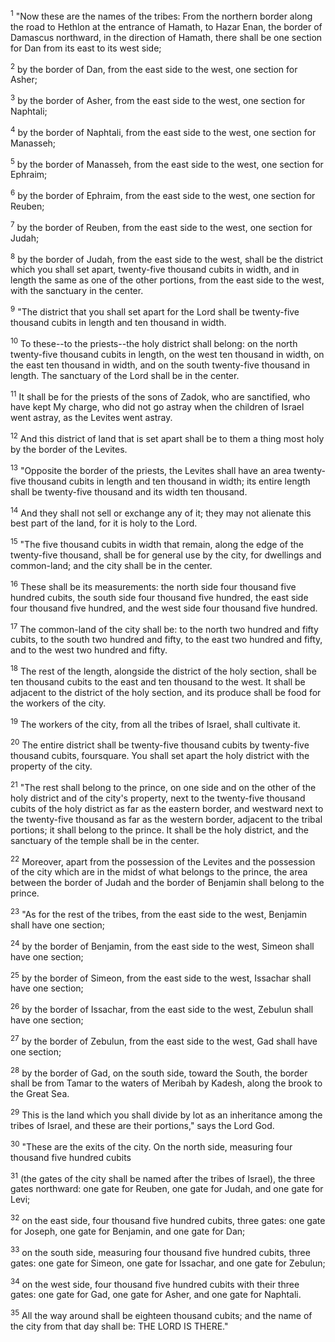 <sup>1</sup> 
"Now these are the names of the tribes: From the northern border along the road to Hethlon at the entrance of Hamath, to Hazar Enan, the border of Damascus northward, in the direction of Hamath, there shall be one section for Dan from its east to its west side; 

<sup>2</sup> 
by the border of Dan, from the east side to the west, one section for Asher; 

<sup>3</sup> 
by the border of Asher, from the east side to the west, one section for Naphtali; 

<sup>4</sup> 
by the border of Naphtali, from the east side to the west, one section for Manasseh; 

<sup>5</sup> 
by the border of Manasseh, from the east side to the west, one section for Ephraim; 

<sup>6</sup> 
by the border of Ephraim, from the east side to the west, one section for Reuben; 

<sup>7</sup> 
by the border of Reuben, from the east side to the west, one section for Judah; 

<sup>8</sup> 
by the border of Judah, from the east side to the west, shall be the district which you shall set apart, twenty-five thousand cubits in width, and in length the same as one of the other portions, from the east side to the west, with the sanctuary in the center. 

<sup>9</sup> 
"The district that you shall set apart for the Lord shall be twenty-five thousand cubits in length and ten thousand in width. 

<sup>10</sup> 
To these--to the priests--the holy district shall belong: on the north twenty-five thousand cubits in length, on the west ten thousand in width, on the east ten thousand in width, and on the south twenty-five thousand in length. The sanctuary of the Lord shall be in the center. 

<sup>11</sup> 
It shall be for the priests of the sons of Zadok, who are sanctified, who have kept My charge, who did not go astray when the children of Israel went astray, as the Levites went astray. 

<sup>12</sup> 
And this district of land that is set apart shall be to them a thing most holy by the border of the Levites. 

<sup>13</sup> 
"Opposite the border of the priests, the Levites shall have an area twenty-five thousand cubits in length and ten thousand in width; its entire length shall be twenty-five thousand and its width ten thousand. 

<sup>14</sup> 
And they shall not sell or exchange any of it; they may not alienate this best part of the land, for it is holy to the Lord. 

<sup>15</sup> 
"The five thousand cubits in width that remain, along the edge of the twenty-five thousand, shall be for general use by the city, for dwellings and common-land; and the city shall be in the center. 

<sup>16</sup> 
These shall be its measurements: the north side four thousand five hundred cubits, the south side four thousand five hundred, the east side four thousand five hundred, and the west side four thousand five hundred. 

<sup>17</sup> 
The common-land of the city shall be: to the north two hundred and fifty cubits, to the south two hundred and fifty, to the east two hundred and fifty, and to the west two hundred and fifty. 

<sup>18</sup> 
The rest of the length, alongside the district of the holy section, shall be ten thousand cubits to the east and ten thousand to the west. It shall be adjacent to the district of the holy section, and its produce shall be food for the workers of the city. 

<sup>19</sup> 
The workers of the city, from all the tribes of Israel, shall cultivate it. 

<sup>20</sup> 
The entire district shall be twenty-five thousand cubits by twenty-five thousand cubits, foursquare. You shall set apart the holy district with the property of the city. 

<sup>21</sup> 
"The rest shall belong to the prince, on one side and on the other of the holy district and of the city's property, next to the twenty-five thousand cubits of the holy district as far as the eastern border, and westward next to the twenty-five thousand as far as the western border, adjacent to the tribal portions; it shall belong to the prince. It shall be the holy district, and the sanctuary of the temple shall be in the center. 

<sup>22</sup> 
Moreover, apart from the possession of the Levites and the possession of the city which are in the midst of what belongs to the prince, the area between the border of Judah and the border of Benjamin shall belong to the prince. 

<sup>23</sup> 
"As for the rest of the tribes, from the east side to the west, Benjamin shall have one section; 

<sup>24</sup> 
by the border of Benjamin, from the east side to the west, Simeon shall have one section; 

<sup>25</sup> 
by the border of Simeon, from the east side to the west, Issachar shall have one section; 

<sup>26</sup> 
by the border of Issachar, from the east side to the west, Zebulun shall have one section; 

<sup>27</sup> 
by the border of Zebulun, from the east side to the west, Gad shall have one section; 

<sup>28</sup> 
by the border of Gad, on the south side, toward the South, the border shall be from Tamar to the waters of Meribah by Kadesh, along the brook to the Great Sea. 

<sup>29</sup> 
This is the land which you shall divide by lot as an inheritance among the tribes of Israel, and these are their portions," says the Lord God.

<sup>30</sup> 
"These are the exits of the city. On the north side, measuring four thousand five hundred cubits 

<sup>31</sup> 
(the gates of the city shall be named after the tribes of Israel), the three gates northward: one gate for Reuben, one gate for Judah, and one gate for Levi; 

<sup>32</sup> 
on the east side, four thousand five hundred cubits, three gates: one gate for Joseph, one gate for Benjamin, and one gate for Dan; 

<sup>33</sup> 
on the south side, measuring four thousand five hundred cubits, three gates: one gate for Simeon, one gate for Issachar, and one gate for Zebulun; 

<sup>34</sup> 
on the west side, four thousand five hundred cubits with their three gates: one gate for Gad, one gate for Asher, and one gate for Naphtali. 

<sup>35</sup> 
All the way around shall be eighteen thousand cubits; and the name of the city from that day shall be: THE LORD IS THERE."